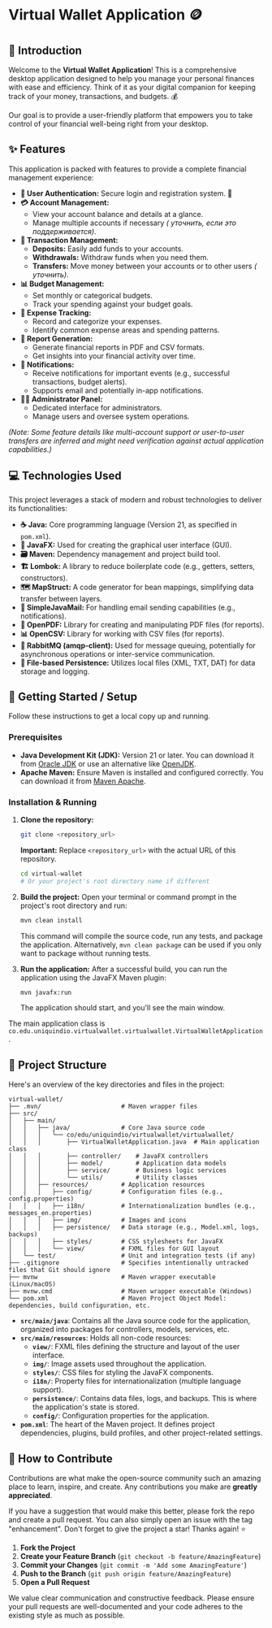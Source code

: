 # Virtual Wallet Application 🪙

## 👋 Introduction

Welcome to the **Virtual Wallet Application**! This is a comprehensive desktop application designed to help you manage your personal finances with ease and efficiency. Think of it as your digital companion for keeping track of your money, transactions, and budgets. 💰

Our goal is to provide a user-friendly platform that empowers you to take control of your financial well-being right from your desktop.

## ✨ Features

This application is packed with features to provide a complete financial management experience:

*   **👤 User Authentication:** Secure login and registration system. 🔑
*   **💳 Account Management:**
    *   View your account balance and details at a glance.
    *   Manage multiple accounts if necessary *( уточнить, если это поддерживается)*.
*   **💸 Transaction Management:**
    *   **Deposits:** Easily add funds to your accounts.
    *   **Withdrawals:** Withdraw funds when you need them.
    *   **Transfers:** Move money between your accounts or to other users *( уточнить)*.
*   **📊 Budget Management:**
    *   Set monthly or categorical budgets.
    *   Track your spending against your budget goals.
*   **🧾 Expense Tracking:**
    *   Record and categorize your expenses.
    *   Identify common expense areas and spending patterns.
*   **📄 Report Generation:**
    *   Generate financial reports in PDF and CSV formats.
    *   Get insights into your financial activity over time.
*   **🔔 Notifications:**
    *   Receive notifications for important events (e.g., successful transactions, budget alerts).
    *   Supports email and potentially in-app notifications.
*   **👨‍💼 Administrator Panel:**
    *   Dedicated interface for administrators.
    *   Manage users and oversee system operations.

*(Note: Some feature details like multi-account support or user-to-user transfers are inferred and might need verification against actual application capabilities.)*

## 💻 Technologies Used

This project leverages a stack of modern and robust technologies to deliver its functionalities:

*   **☕ Java:** Core programming language (Version 21, as specified in `pom.xml`).
*   **🎨 JavaFX:** Used for creating the graphical user interface (GUI).
*   **🗃️ Maven:** Dependency management and project build tool.
*   **🏗️ Lombok:** A library to reduce boilerplate code (e.g., getters, setters, constructors).
*   **🗺️ MapStruct:** A code generator for bean mappings, simplifying data transfer between layers.
*   **📧 SimpleJavaMail:** For handling email sending capabilities (e.g., notifications).
*   **📄 OpenPDF:** Library for creating and manipulating PDF files (for reports).
*   **📊 OpenCSV:** Library for working with CSV files (for reports).
*   **🐇 RabbitMQ (amqp-client):** Used for message queuing, potentially for asynchronous operations or inter-service communication.
*   **💾 File-based Persistence:** Utilizes local files (XML, TXT, DAT) for data storage and logging.

## 🚀 Getting Started / Setup

Follow these instructions to get a local copy up and running.

### Prerequisites

*   **Java Development Kit (JDK):** Version 21 or later. You can download it from [Oracle JDK](https://www.oracle.com/java/technologies/downloads/) or use an alternative like [OpenJDK](https://openjdk.java.net/).
*   **Apache Maven:** Ensure Maven is installed and configured correctly. You can download it from [Maven Apache](https://maven.apache.org/download.cgi).

### Installation & Running

1.  **Clone the repository:**
    ```bash
    git clone <repository_url> 
    ```
    **Important:** Replace `<repository_url>` with the actual URL of this repository.
    ```bash
    cd virtual-wallet 
    # Or your project's root directory name if different
    ```

2.  **Build the project:**
    Open your terminal or command prompt in the project's root directory and run:
    ```bash
    mvn clean install
    ```
    This command will compile the source code, run any tests, and package the application. Alternatively, `mvn clean package` can be used if you only want to package without running tests.

3.  **Run the application:**
    After a successful build, you can run the application using the JavaFX Maven plugin:
    ```bash
    mvn javafx:run
    ```
    The application should start, and you'll see the main window.

The main application class is `co.edu.uniquindio.virtualwallet.virtualwallet.VirtualWalletApplication`.

## 📁 Project Structure

Here's an overview of the key directories and files in the project:

```
virtual-wallet/
├── .mvn/                      # Maven wrapper files
├── src/
│   ├── main/
│   │   ├── java/              # Core Java source code
│   │   │   └── co/edu/uniquindio/virtualwallet/virtualwallet/
│   │   │       ├── VirtualWalletApplication.java  # Main application class
│   │   │       ├── controller/    # JavaFX controllers
│   │   │       ├── model/         # Application data models
│   │   │       ├── service/       # Business logic services
│   │   │       └── utils/         # Utility classes
│   │   ├── resources/         # Application resources
│   │   │   ├── config/        # Configuration files (e.g., config.properties)
│   │   │   ├── i18n/          # Internationalization bundles (e.g., messages_en.properties)
│   │   │   ├── img/           # Images and icons
│   │   │   ├── persistence/   # Data storage (e.g., Model.xml, logs, backups)
│   │   │   ├── styles/        # CSS stylesheets for JavaFX
│   │   │   └── view/          # FXML files for GUI layout
│   └── test/                  # Unit and integration tests (if any)
├── .gitignore                 # Specifies intentionally untracked files that Git should ignore
├── mvnw                       # Maven wrapper executable (Linux/macOS)
├── mvnw.cmd                   # Maven wrapper executable (Windows)
└── pom.xml                    # Maven Project Object Model: dependencies, build configuration, etc.
```

*   **`src/main/java`**: Contains all the Java source code for the application, organized into packages for controllers, models, services, etc.
*   **`src/main/resources`**: Holds all non-code resources:
    *   **`view/`**: FXML files defining the structure and layout of the user interface.
    *   **`img/`**: Image assets used throughout the application.
    *   **`styles/`**: CSS files for styling the JavaFX components.
    *   **`i18n/`**: Property files for internationalization (multiple language support).
    *   **`persistence/`**: Contains data files, logs, and backups. This is where the application's state is stored.
    *   **`config/`**: Configuration properties for the application.
*   **`pom.xml`**: The heart of the Maven project. It defines project dependencies, plugins, build profiles, and other project-related settings.

## 🤝 How to Contribute

Contributions are what make the open-source community such an amazing place to learn, inspire, and create. Any contributions you make are **greatly appreciated**.

If you have a suggestion that would make this better, please fork the repo and create a pull request. You can also simply open an issue with the tag "enhancement".
Don't forget to give the project a star! Thanks again! ⭐

1.  **Fork the Project**
2.  **Create your Feature Branch** (`git checkout -b feature/AmazingFeature`)
3.  **Commit your Changes** (`git commit -m 'Add some AmazingFeature'`)
4.  **Push to the Branch** (`git push origin feature/AmazingFeature`)
5.  **Open a Pull Request**

We value clear communication and constructive feedback. Please ensure your pull requests are well-documented and your code adheres to the existing style as much as possible.
